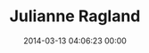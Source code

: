 ---
title: "Julianne Ragland"
date: 2014-03-13 04:06:23 00:00
permalink: /jbragland
twitter: ""
likes: [2242]
id: 2265
gravatar: "http://www.gravatar.com/avatar/10b5f2cc919aecb3ee825fa58770bd51"
---